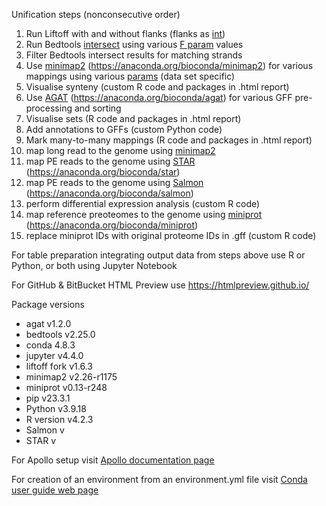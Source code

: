 Unification steps (nonconsecutive order)

1. Run Liftoff with and without flanks (flanks as [int](https://github.com/NIB-SI/Liftoff))
2. Run Bedtools [intersect](https://bedtools.readthedocs.io/en/latest/content/tools/intersect.html) using various [F param](https://bedtools.readthedocs.io/en/latest/_images/intersect-glyph.png) values
3. Filter Bedtools intersect results for matching strands
4. Use [minimap2](https://github.com/lh3/minimap2) (<https://anaconda.org/bioconda/minimap2>) for various mappings using various [params](https://lh3.github.io/minimap2/minimap2.html) (data set specific)
5. Visualise synteny (custom R code and packages in .html report)
6. Use [AGAT](https://github.com/NBISweden/AGAT) (<https://anaconda.org/bioconda/agat>) for various GFF pre-processing and sorting
7. Visualise sets (R code and packages in .html report)
8. Add annotations to GFFs (custom Python code)
9. Mark many-to-many mappings (R code and packages in .html report)
10. map long read to the genome using [minimap2](https://github.com/lh3/minimap2)
11. map PE reads to the genome using [STAR](https://github.com/alexdobin/STAR) (<https://anaconda.org/bioconda/star>)
12. map PE reads to the genome using [Salmon](https://github.com/COMBINE-lab/salmon) (<https://anaconda.org/bioconda/salmon>)
13. perform differential expression analysis (custom R code)
14. map reference preoteomes to the genome using [miniprot](https://github.com/lh3/miniprot) (<https://anaconda.org/bioconda/miniprot>)
15. replace miniprot IDs with original proteome IDs in .gff (custom R code)

For table preparation integrating output data from steps above use R or Python, or both using Jupyter Notebook

For GitHub & BitBucket HTML Preview use <https://htmlpreview.github.io/>

Package versions
* agat v1.2.0
* bedtools v2.25.0
* conda 4.8.3
* jupyter v4.4.0
* liftoff fork v1.6.3
* minimap2 v2.26-r1175
* miniprot v0.13-r248
* pip v23.3.1
* Python v3.9.18
* R version v4.2.3
* Salmon v
* STAR v
 

For Apollo setup visit [Apollo documentation page](https://genomearchitect.readthedocs.io/en/latest/)

For creation of an environment from an environment.yml file visit [Conda user guide web page](https://docs.conda.io/projects/conda/en/latest/user-guide/tasks/manage-environments.html)

